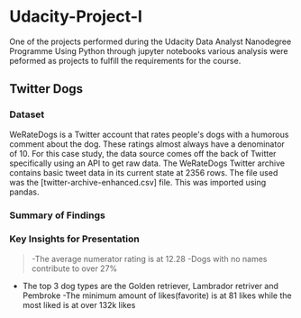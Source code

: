 # Udacity-Project-I
One of the projects performed during the Udacity Data Analyst Nanodegree Programme
Using Python through jupyter notebooks various analysis were peformed as projects to fulfill the requirements for the course.

## Twitter Dogs
### Dataset
WeRateDogs is a Twitter account that rates people's dogs with a humorous comment about the dog. These ratings almost always have a denominator of 10.
For this case study, the data source comes off the back of Twitter specifically using an API to get raw data. The WeRateDogs Twitter archive contains basic tweet data in its current state at 2356 rows. The file used was the [twitter-archive-enhanced.csv] file. This was imported using pandas.

### Summary of Findings

### Key Insights for Presentation
> -The average numerator rating is at 12.28
-Dogs with no names contribute to over 27%
- The top 3 dog types are the Golden retriever, Lambrador retriver and Pembroke
-The minimum amount of likes(favorite) is at 81 likes while the most liked is at over 132k likes
